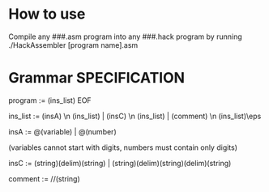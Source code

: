 # How to use

Compile any ###.asm program into any ###.hack program by running ./HackAssembler [program name].asm

# Grammar SPECIFICATION

program := (ins_list) EOF
  
ins_list := (insA) \n (ins_list) | (insC) \n (ins_list) | (comment) \n (ins_list)\eps
  
insA := @(variable) | @(number)

(variables cannot start with digits, numbers must contain only digits)

insC := (string)(delim)(string) | (string)(delim)(string)(delim)(string)

comment := //(string)
